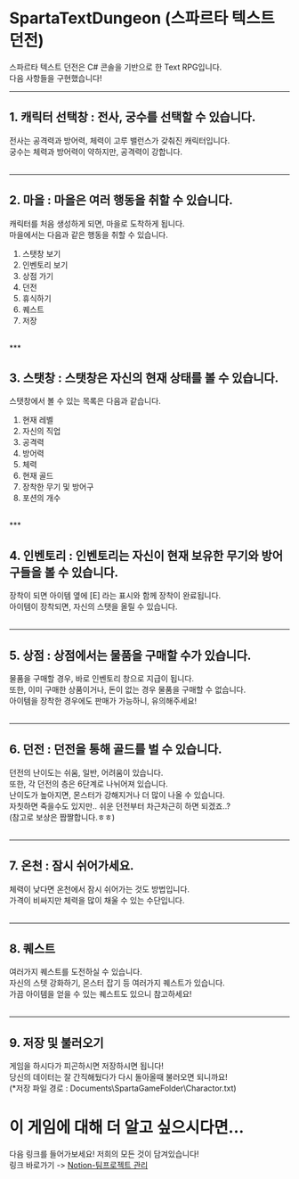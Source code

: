 # SpartaTextDungeon (스파르타 텍스트 던전)
   
스파르타 텍스트 던전은 C# 콘솔을 기반으로 한 Text RPG입니다.
</br>
다음 사항들을 구현했습니다!
</br>
***

## 1. 캐릭터 선택창 : 전사, 궁수를 선택할 수 있습니다.
전사는 공격력과 방어력, 체력이 고루 밸런스가 갖춰진 캐릭터입니다.
</br>
궁수는 체력과 방어력이 약하지만, 공격력이 강합니다.
</br>
</br>
***

## 2. 마을 : 마을은 여러 행동을 취할 수 있습니다.
캐릭터를 처음 생성하게 되면, 마을로 도착하게 됩니다.
</br>
마을에서는 다음과 같은 행동을 취할 수 있습니다.
  1) 스탯창 보기
  2) 인벤토리 보기
  3) 상점 가기
  4) 던전
  5) 휴식하기
  6) 퀘스트
  7) 저장
</br>
***

## 3. 스탯창 : 스탯창은 자신의 현재 상태를 볼 수 있습니다. 
스탯창에서 볼 수 있는 목록은 다음과 같습니다.
  1) 현재 레벨
  2) 자신의 직업
  3) 공격력
  4) 방어력
  5) 체력
  6) 현재 골드
  7) 장착한 무기 및 방어구
  8) 포션의 개수
</br>
***

## 4. 인벤토리 : 인벤토리는 자신이 현재 보유한 무기와 방어구들을 볼 수 있습니다.
장착이 되면 아이템 옆에 [E] 라는 표시와 함께 장착이 완료됩니다.
</br>
아이템이 장착되면, 자신의 스탯을 올릴 수 있습니다.
</br>
</br>
***

## 5. 상점 : 상점에서는 물품을 구매할 수가 있습니다.
물품을 구매할 경우, 바로 인벤토리 창으로 지급이 됩니다.
</br>
또한, 이미 구매한 상품이거나, 돈이 없는 경우 물품을 구매할 수 없습니다.
</br>
아이템을 장착한 경우에도 판매가 가능하니, 유의해주세요!
</br>
</br>
***

## 6. 던전 : 던전을 통해 골드를 벌 수 있습니다.
던전의 난이도는 쉬움, 일반, 어려움이 있습니다.
</br>
또한, 각 던전의 층은 6단계로 나뉘어져 있습니다.
</br>
난이도가 높아지면, 몬스터가 강해지거나 더 많이 나올 수 있습니다.
</br>
자칫하면 죽을수도 있지만.. 쉬운 던전부터 차근차근히 하면 되겠죠..?
</br>
(참고로 보상은 짭짤합니다.ㅎㅎ)
</br>
</br>
***

## 7. 온천 : 잠시 쉬어가세요.
체력이 낮다면 온천에서 잠시 쉬어가는 것도 방법입니다.
</br>
가격이 비싸지만 체력을 많이 채울 수 있는 수단입니다.
</br>
</br>
***

## 8. 퀘스트
여러가지 퀘스트를 도전하실 수 있습니다.
</br>
자신의 스텟 강화하기, 몬스터 잡기 등 여러가지 퀘스트가 있습니다.
</br>
가끔 아이템을 얻을 수 있는 퀘스트도 있으니 참고하세요!
</br>
</br>
***

## 9. 저장 및 불러오기
게임을 하시다가 피곤하시면 저장하시면 됩니다!</br>
당신의 데이터는 잘 간직해뒀다가 다시 돌아올때 불러오면 되니까요!</br>
(*저장 파일 경로 : Documents\SpartaGameFolder\Charactor.txt)


# 이 게임에 대해 더 알고 싶으시다면...
다음 링크를 들어가보세요! 저희의 모든 것이 담겨있습니다!
</br>
링크 바로가기 -> [Notion-팀프로젝트 관리](https://be-bell.notion.site/c5b72758245f485fa1a7f033f17896e7)
